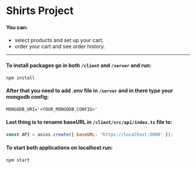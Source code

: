 # Shirts Project

#### You can:
- select products and set up your cart.
- order your cart and see order history.
---

#### To install packages go in both `/client` and `/server` and run:
```
npm install
```

#### After that you need to add .env file in `/server` and in there type your mongodb config:
```
MONGODB_URI='<YOUR_MONGODB_CONFIG>'
```

#### Last thing is to rename baseURL in `/client/src/api/index.ts` file to:
```js
const API = axios.create({ baseURL: 'https://localhost:5000' });
```

#### To start both applications on localhost run:
```
npm start
```